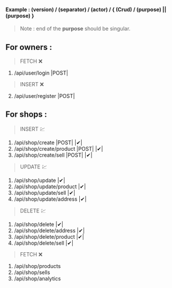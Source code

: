 #### Example : (version) / (separator) / (actor) / { (Crud) / (purpose) || (purpose) }

> Note : end of the **purpose** should be singular.

## For owners :

> FETCH ❌

1. /api/user/login |POST|

> INSERT ❌

2. /api/user/register |POST|

## For shops :

> INSERT 💹

1. /api/shop/create |POST| |✔|
2. /api/shop/create/product |POST| |✔|
3. /api/shop/create/sell |POST| |✔|

> UPDATE 💹

1. /api/shop/update |✔|
2. /api/shop/update/product |✔|
3. /api/shop/update/sell |✔|
4. /api/shop/update/address |✔|

> DELETE 💹

1. /api/shop/delete |✔|
2. /api/shop/delete/address |✔|
3. /api/shop/delete/product |✔|
4. /api/shop/delete/sell |✔|

> FETCH ❌

1. /api/shop/products
2. /api/shop/sells
3. /api/shop/analytics
